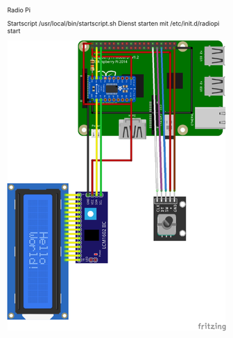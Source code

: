 Radio Pi

Startscript /usr/local/bin/startscript.sh
Dienst starten mit /etc/init.d/radiopi start

<img src="bilder/RadioPiKY040_Steckplatine.png" alt="Raspie">
